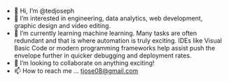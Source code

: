 - 👋 Hi, I’m @tedjoseph
- 👀 I’m interested in engineering, data analytics, web development, graphic design and video editing.
- 🌱 I’m currently learning machine learning. Many tasks are often redundant and that is where automation is truly exciting. IDEs like Visual Basic Code or modern programming frameworks help assist push the envelope further in quicker debugging and deployment rates.
- 💞️ I’m looking to collaborate on anything exciting!
- 📫 How to reach me ... tjose08@gmail.com

<!---
tedjoseph/tedjoseph is a ✨ special ✨ repository because its `README.md` (this file) appears on your GitHub profile.
You can click the Preview link to take a look at your changes.
--->
